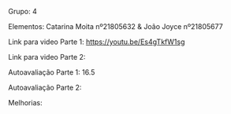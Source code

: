 Grupo: 4

Elementos: Catarina Moita nº21805632 & João Joyce nº21805677

Link para video Parte 1: https://youtu.be/Es4gTkfW1sg

Link para video Parte 2: 

Autoavaliação Parte 1: 16.5

Autoavaliação Parte 2: 

Melhorias:
